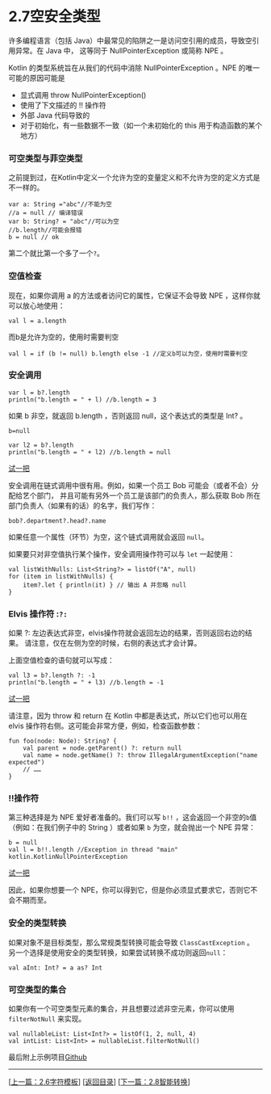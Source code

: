 # 2.7空安全类型

许多编程语言（包括 Java）中最常见的陷阱之一是访问空引用的成员，导致空引用异常。在 Java 中， 这等同于 NullPointerException 或简称 NPE 。

Kotlin 的类型系统旨在从我们的代码中消除 NullPointerException 。NPE 的唯一可能的原因可能是

- 显式调用 throw NullPointerException()
- 使用了下文描述的 !! 操作符
- 外部 Java 代码导致的
- 对于初始化，有一些数据不一致（如一个未初始化的 this 用于构造函数的某个地方）

### 可空类型与菲空类型

之前提到过，在Kotlin中定义一个允许为空的变量定义和不允许为空的定义方式是不一样的。

	var a: String ="abc"//不能为空
	//a = null // 编译错误
	var b: String? = "abc"//可以为空
	//b.length//可能会报错
    b = null // ok

第二个就比第一个多了一个`?`。

### 空值检查

现在，如果你调用 a 的方法或者访问它的属性，它保证不会导致 NPE ，这样你就可以放心地使用：

	val l = a.length

而b是允许为空的，使用时需要判空

	val l = if (b != null) b.length else -1 //定义b可以为空，使用时需要判空

### 安全调用

	var l = b?.length 
    println("b.length = " + l) //b.length = 3

如果 b 非空，就返回 b.length ，否则返回 null，这个表达式的类型是 Int? 。

    b=null

    var l2 = b?.length
    println("b.length = " + l2) //b.length = null

[试一把](https://try.kotlinlang.org/#/UserProjects/8ln3dmfsbbqd4ph0s3pdpqpdpn/rgdbiv0lp2a8hh3q3sdc3b55q7)

安全调用在链式调用中很有用。例如，如果一个员工 Bob 可能会（或者不会）分配给艺个部门， 并且可能有另外一个员工是该部门的负责人，那么获取 Bob
所在部门负责人（如果有的话）的名字，我们写作：

	bob?.department?.head?.name

如果任意一个属性（环节）为空，这个链式调用就会返回 `null`。

如果要只对非空值执行某个操作，安全调用操作符可以与 `let` 一起使用：

	val listWithNulls: List<String?> = listOf("A", null)
	for (item in listWithNulls) {
		item?.let { println(it) } // 输出 A 并忽略 null
	}

### Elvis 操作符 :`?:`

如果 ?: 左边表达式非空，elvis操作符就会返回左边的结果，否则返回右边的结果。 
请注意，仅在左侧为空的时候，右侧的表达式才会计算。

上面空值检查的语句就可以写成：

    val l3 = b?.length ?: -1
    println("b.length = " + l3) //b.length = -1

[试一把](https://try.kotlinlang.org/#/UserProjects/8ln3dmfsbbqd4ph0s3pdpqpdpn/rgdbiv0lp2a8hh3q3sdc3b55q7)

请注意，因为 throw 和 return 在 Kotlin 中都是表达式，所以它们也可以⽤在 elvis 操作符右侧。这可能会非常方便，例如，检查函数参数：

	fun foo(node: Node): String? {
		val parent = node.getParent() ?: return null
		val name = node.getName() ?: throw IllegalArgumentException("name expected")
		// ……
	}

### !!操作符

第三种选择是为 NPE 爱好者准备的。我们可以写 `b!!` ，这会返回一个非空的` b `值 （例如：在我们例子中的 String ）或者如果 `b` 为空，就会抛出一个
NPE 异常：

    b = null
	val l = b!!.length //Exception in thread "main" kotlin.KotlinNullPointerException

[试一把](https://try.kotlinlang.org/#/UserProjects/8ln3dmfsbbqd4ph0s3pdpqpdpn/rgdbiv0lp2a8hh3q3sdc3b55q7)

因此，如果你想要一个 NPE，你可以得到它，但是你必须显式要求它，否则它不会不期而至。

### 安全的类型转换

如果对象不是目标类型，那么常规类型转换可能会导致 `ClassCastException` 。 另一个选择是使用安全的类型转换，如果尝试转换不成功则返回`null`：

	val aInt: Int? = a as? Int

### 可空类型的集合

如果你有一个可空类型元素的集合，并且想要过滤非空元素，你可以使用`filterNotNull` 来实现。

	val nullableList: List<Int?> = listOf(1, 2, null, 4)
	val intList: List<Int> = nullableList.filterNotNull()

最后附上示例项目[Github](https://github.com/Sogrey/Kotlin-Notes/tree/master/source/P02)

---
[[上一篇：2.6字符模板](https://sogrey.github.io/Kotlin-Notes/notes/2%E5%9F%BA%E6%9C%AC%E8%AF%AD%E6%B3%95/2.6%E5%AD%97%E7%AC%A6%E6%A8%A1%E6%9D%BF)] [[返回目录](https://sogrey.github.io/Kotlin-Notes/)] [[下一篇：2.8智能转换](https://sogrey.github.io/Kotlin-Notes/notes/2%E5%9F%BA%E6%9C%AC%E8%AF%AD%E6%B3%95/2.8%E6%99%BA%E8%83%BD%E8%BD%AC%E6%8D%A2)]